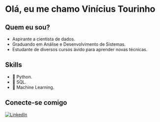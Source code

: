 # **Olá, eu me chamo Vinícius Tourinho**

## Quem eu sou?

* Aspirante a cientista de dados.
* Graduando em Análise e Desenvolvimento de Sistemas.
* Estudante de diversos cursos ávido para aprender novas técnicas.

## Skills

* 🐍 Python.
* 🎲 SQL.
* 🧠 Machine Learning.

## Conecte-se comigo


[![LinkedIn](https://img.shields.io/badge/LinkedIn-00a8ff?style=for-the-badge&logo=linkedin&logoColor=fff)](www.linkedin.com/in/vinícius-cruz-tourinho-dos-santos-258360224)